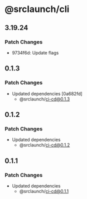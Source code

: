 # @srclaunch/cli

## 3.19.24

### Patch Changes

- 9734f6d: Update flags

## 0.1.3

### Patch Changes

- Updated dependencies [0a682fd]
  - @srclaunch/ci-cd@0.1.3

## 0.1.2

### Patch Changes

- Updated dependencies
  - @srclaunch/ci-cd@0.1.2

## 0.1.1

### Patch Changes

- Updated dependencies
  - @srclaunch/ci-cd@0.1.1
